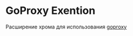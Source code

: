 # GoProxy Exention

Расширение хрома для использования [goproxy](https://github.com/algrvvv/goproxy)
